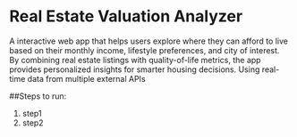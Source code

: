 # Real Estate Valuation Analyzer
A interactive web app that helps users explore where they can afford to live based on their monthly income, lifestyle preferences, and city of interest. By combining real estate listings with quality-of-life metrics, the app provides personalized insights for smarter housing decisions. Using real-time data from multiple external APIs

##Steps to run:
1. step1
2. step2

